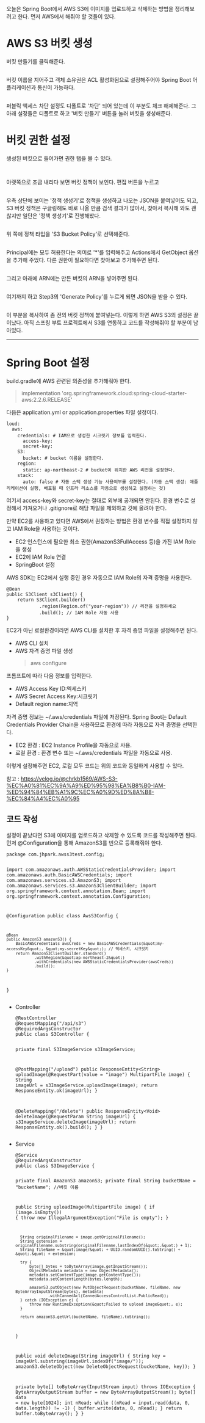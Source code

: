 <p><img alt="" src="https://velog.velcdn.com/images/jelog_131/post/0ca54c63-d480-4824-a43a-12800fefd5df/image.png" /></p>
<p>오늘은 Spring Boot에서 AWS S3에 이미지를 업로드하고 삭제하는 방법을 정리해보려고 한다. 먼저 AWS에서 해줘야 할 것들이 있다.</p>
<h1 id="aws-s3-버킷-생성">AWS S3 버킷 생성</h1>
<p>버킷 만들기를 클릭해준다.</p>
<p><img alt="" src="https://velog.velcdn.com/images/jelog_131/post/2ffe0cd0-c61e-4809-9811-8f8cccfd9fe2/image.png" /></p>
<p>버킷 이름을 지어주고 객체 소유권은 ACL 활성화됨으로 설정해주어야 Spring Boot 어플리케이션과 통신이 가능하다.</p>
<p><img alt="" src="https://velog.velcdn.com/images/jelog_131/post/1dc71def-b0d6-4a3b-b814-feb3fa964097/image.png" /></p>
<p>퍼블릭 액세스 차단 설정도 디폴트로 '차단' 되어 있는데 이 부분도 체크 해제해준다.
그 아래 설정들은 디폴트로 하고 '버킷 만들기' 버튼을 눌러 버킷을 생성해준다.</p>
<h1 id="버킷-권한-설정">버킷 권한 설정</h1>
<p>생성된 버킷으로 들어가면 권한 탭을 볼 수 있다.</p>
<p><img alt="" src="https://velog.velcdn.com/images/jelog_131/post/9fa644aa-6ecb-44d0-8231-735caa38968c/image.png" /></p>
<p><img alt="" src="https://velog.velcdn.com/images/jelog_131/post/744ac4d7-c2ca-4c37-80c6-c918feccd6cc/image.png" /></p>
<p>아랫쪽으로 조금 내리다 보면 버킷 정책이 보인다. 편집 버튼을 누르고</p>
<p><img alt="" src="https://velog.velcdn.com/images/jelog_131/post/3757b382-524b-4a88-a4ef-547a05456d1d/image.png" /></p>
<p>우측 상단에 보이는 '정책 생성기'로 정책을 생성하고 나오는 JSON을 붙여넣어도 되고, S3 버킷 정책은 구글링해도 바로 나올 만큼 검색 결과가 많아서, 찾아서 복사해 와도 괜찮지만 일단은 '정책 생성기'로 진행해봤다.</p>
<p><img alt="" src="https://velog.velcdn.com/images/jelog_131/post/bb61ae09-0055-4bb4-94c9-a6331c03dc16/image.png" /></p>
<p>위 쪽에 정책 타입을 'S3 Bucket Policy'로 선택해준다.</p>
<p><img alt="" src="https://velog.velcdn.com/images/jelog_131/post/7133ac00-3275-4923-af31-e7bd3e699a17/image.png" /></p>
<p>Principal에는 모두 허용한다는 의미로 '*'를 입력해주고 Actions에서 GetObject 옵션을 추가해 주었다. 다른 권한이 필요하다면 찾아보고 추가해주면 된다.</p>
<p><img alt="" src="https://velog.velcdn.com/images/jelog_131/post/12de5655-0763-4fd2-945b-13748ab28549/image.png" /></p>
<p>그리고 아래에 ARN에는 만든 버킷의 ARN을 넣어주면 된다.</p>
<p><img alt="" src="https://velog.velcdn.com/images/jelog_131/post/1a64364a-7e02-4cd9-8b21-4c88955f2c92/image.png" /></p>
<p>여기까지 하고 Step3의 'Generate Policy'를 누르게 되면 JSON을 받을 수 있다.</p>
<p><img alt="" src="https://velog.velcdn.com/images/jelog_131/post/199a7912-0376-404d-bfc7-d1d4b963a433/image.png" /></p>
<p>이 부분을 복사하여 좀 전의 버킷 정책에 붙여넣는다. 이렇게 하면 AWS S3의 설정은 끝이났다. 아직 스프링 부트 프로젝트에서 S3를 연동하고 코드를 작성해줘야 할 부분이 남아있다.</p>
<hr />
<h1 id="spring-boot-설정">Spring Boot 설정</h1>
<p>build.gradle에 AWS 관련된 의존성을 추가해줘야 한다.</p>
<blockquote>
<p>implementation 'org.springframework.cloud:spring-cloud-starter-aws:2.2.6.RELEASE'</p>
</blockquote>
<p>다음은 application.yml or application.properties 파일 설정이다.</p>
<pre><code class="language-yaml">loud:
  aws:
    credentials: # IAM으로 생성한 시크릿키 정보를 입력한다.
      access-key: 
      secret-key: 
    S3:
      bucket: # bucket 이름을 설정한다.
    region:
      static: ap-northeast-2 # bucket이 위치한 AWS 리전을 설정한다.
    stack:
      auto: false # 자동 스택 생성 기능 사용여부를 설정한다. (자동 스택 생성: 애플리케이션이 실행, 배포될 때 인프라 리소스를 자동으로 생성하고 설정하는 것)</code></pre>
<p>여기서 access-key와 secret-key는 절대로 외부에 공개되면 안된다. 환경 변수로 설정해서 가져오거나 .gitignore로 해당 파일을 제외하고 깃에 올려야 한다.</p>
<p>만약 EC2를 사용하고 있다면
AWS에서 권장하는 방법은 환경 변수를 직접 설정하지 않고 IAM Role을 사용하는 것이다.</p>
<ul>
<li>EC2 인스턴스에 필요한 최소 권한(AmazonS3FullAccess 등)을 가진 IAM Role을 생성</li>
<li>EC2에 IAM Role 연결</li>
<li>SpringBoot 설정</li>
</ul>
<p>AWS SDK는 EC2에서 실행 중인 경우 자동으로 IAM Role의 자격 증명을 사용한다.</p>
<pre><code class="language-java">@Bean
public S3Client s3Client() {
    return S3Client.builder()
            .region(Region.of(&quot;your-region&quot;)) // 리전을 설정하세요
            .build(); // IAM Role 자동 사용
}</code></pre>
<p>EC2가 아닌 로컬환경이라면 AWS CLI를 설치한 후 자격 증명 파일을 설정해주면 된다.</p>
<ul>
<li>AWS CLI 설치</li>
<li>AWS 자격 증명 파일 생성<blockquote>
<p>aws configure</p>
</blockquote>
</li>
</ul>
<p>프롬프트에 따라 다음 정보를 입력한다.</p>
<ul>
<li>AWS Access Key ID:엑세스키</li>
<li>AWS Secret Access Key:시크릿키</li>
<li>Default region name:지역</li>
</ul>
<p>자격 증명 정보는 ~/.aws/credentials 파일에 저장된다.
Spring Boot는 Default Credentials Provider Chain을 사용하므로 환경에 따라 자동으로 자격 증명을 선택한다.</p>
<ul>
<li>EC2 환경 : EC2 Instance Profile을 자동으로 사용.</li>
<li>로컬 환경 : 환경 변수 또는 ~/.aws/credentials 파일을 자동으로 사용.</li>
</ul>
<p>이렇게 설정해주면 EC2, 로컬 모두 코드는 위의 코드와 동일하게 사용할 수 있다.</p>
<p>참고 : <a href="https://velog.io/@chrkb1569/AWS-S3-%EC%A0%81%EC%9A%A9%ED%95%98%EA%B8%B0-IAM-%ED%94%84%EB%A1%9C%EC%A0%9D%ED%8A%B8-%EC%84%A4%EC%A0%95">https://velog.io/@chrkb1569/AWS-S3-%EC%A0%81%EC%9A%A9%ED%95%98%EA%B8%B0-IAM-%ED%94%84%EB%A1%9C%EC%A0%9D%ED%8A%B8-%EC%84%A4%EC%A0%95</a></p>
<h2 id="코드-작성">코드 작성</h2>
<p>설정이 끝났다면 S3에 이미지를 업로드하고 삭제할 수 있도록 코드를 작성해주면 된다.
먼저 @Configuration을 통해 AmazonS3를 빈으로 등록해줘야 한다.</p>
<pre><code class="language-java">package com.jhpark.awss3test.config;

import com.amazonaws.auth.AWSStaticCredentialsProvider;
import com.amazonaws.auth.BasicAWSCredentials;
import com.amazonaws.services.s3.AmazonS3;
import com.amazonaws.services.s3.AmazonS3ClientBuilder;
import org.springframework.context.annotation.Bean;
import org.springframework.context.annotation.Configuration;

@Configuration
public class AwsS3Config {

    @Bean
    public AmazonS3 amazonS3() {
        BasicAWSCredentials awsCreds = new BasicAWSCredentials(&quot;my-accessKey&quot;, &quot;my-secretKey&quot;); // 엑세스키, 시크릿키
        return AmazonS3ClientBuilder.standard()
                .withRegion(&quot;ap-northeast-2&quot;)
                .withCredentials(new AWSStaticCredentialsProvider(awsCreds))
                .build();
    }
}</code></pre>
<ul>
<li><p>Controller</p>
<pre><code class="language-java">@RestController
@RequestMapping(&quot;/api/s3&quot;)
@RequiredArgsConstructor
public class S3Controller {

  private final S3ImageService s3ImageService;

  @PostMapping(&quot;/upload&quot;)
  public ResponseEntity&lt;String&gt; uploadImage(@RequestPart(value = &quot;image&quot;) MultipartFile image) {
      String imageUrl = s3ImageService.uploadImage(image);
      return ResponseEntity.ok(imageUrl);
  }

  @DeleteMapping(&quot;/delete&quot;)
  public ResponseEntity&lt;Void&gt; deleteImage(@RequestParam String imageUrl) {
      s3ImageService.deleteImage(imageUrl);
      return ResponseEntity.ok().build();
  }
}</code></pre>
</li>
<li><p>Service</p>
<pre><code class="language-java">@Service
@RequiredArgsConstructor
public class S3ImageService {

  private final AmazonS3 amazonS3;
  private final String bucketName = &quot;bucketName&quot;; //버킷 이름

  public String uploadImage(MultipartFile image) {
      if (image.isEmpty()) {
          throw new IllegalArgumentException(&quot;File is empty&quot;);
      }

      String originalFilename = image.getOriginalFilename();
      String extension = originalFilename.substring(originalFilename.lastIndexOf(&quot;.&quot;) + 1);
      String fileName = &quot;image/&quot; + UUID.randomUUID().toString() + &quot;.&quot; + extension;

      try {
          byte[] bytes = toByteArray(image.getInputStream());
          ObjectMetadata metadata = new ObjectMetadata();
          metadata.setContentType(image.getContentType());
          metadata.setContentLength(bytes.length);

          amazonS3.putObject(new PutObjectRequest(bucketName, fileName, new ByteArrayInputStream(bytes), metadata)
                  .withCannedAcl(CannedAccessControlList.PublicRead));
      } catch (IOException e) {
          throw new RuntimeException(&quot;Failed to upload image&quot;, e);
      }

      return amazonS3.getUrl(bucketName, fileName).toString();
  }

  public void deleteImage(String imageUrl) {
      String key = imageUrl.substring(imageUrl.indexOf(&quot;image/&quot;));
      amazonS3.deleteObject(new DeleteObjectRequest(bucketName, key));
  }

  private byte[] toByteArray(InputStream input) throws IOException {
      ByteArrayOutputStream buffer = new ByteArrayOutputStream();
      byte[] data = new byte[1024];
      int nRead;
      while ((nRead = input.read(data, 0, data.length)) != -1) {
          buffer.write(data, 0, nRead);
      }
      return buffer.toByteArray();
  }
}</code></pre>
</li>
</ul>